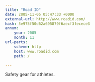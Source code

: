 ```yaml
---
title: "Road ID"
date: 2005-11-05 05:47:33 +0000
external-url: http://www.roadid.com/
hash: 5e975f50d62a695879f6aecf3fecece3
annum:
    year: 2005
    month: 11
url-parts:
    scheme: http
    host: www.roadid.com
    path: /

---
```


Safety gear for athletes.
